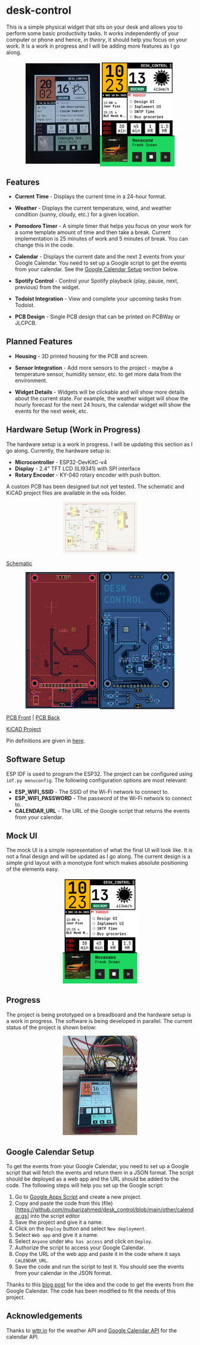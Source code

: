 # desk-control

This is a simple physical widget that sits on your desk and allows you to perform some basic productivity tasks. It works independently of your computer or phone and hence, _in theory_, it should help you focus on your work. It is a work in progress and I will be adding more features as I go along.

<div align="center" style="display: flex; justify-content: center; align-items: center;">
  <img src="docs/current.jpg" alt="Mock UI" width="200"/>
  <img src="docs/Mockup.png" alt="Mock UI" width="200"/>
</div>

## Features

- **Current Time** - Displays the current time in a 24-hour format.
- **Weather** - Displays the current temperature, wind, and weather condition (sunny, cloudy, etc.) for a given location.
- **Pomodoro Timer** - A simple timer that helps you focus on your work for a some template amount of time and then take a break. Current implementation is 25 minutes of work and 5 minutes of break. You can change this in the code.
- **Calendar** - Displays the current date and the next 2 events from your Google Calendar. You need to set up a Google script to get the events from your calendar. See the [Google Calendar Setup](#google-calendar-setup) section below.

- **Spotify Control** - Control your Spotify playback (play, pause, next, previous) from the widget.

- **Todoist Integration** - View and complete your upcoming tasks from Todoist.

- **PCB Design** - Single PCB design that can be printed on PCBWay or JLCPCB.

## Planned Features

- **Housing** - 3D printed housing for the PCB and screen.

- **Sensor Integration** - Add more sensors to the project - maybe a temperature sensor, humidity sensor, etc. to get more data from the environment.

- **Widget Details** - Widgets will be clickable and will show more details about the current state. For example, the weather widget will show the hourly forecast for the next 24 hours, the calendar widget will show the events for the next week, etc.

## Hardware Setup (Work in Progress)

The hardware setup is a work in progress. I will be updating this section as I go along. Currently, the hardware setup is:

- **Microcontroller** - ESP32-DevKitC-v4
- **Display** - 2.4" TFT LCD (ILI9341) with SPI interface
- **Rotary Encoder** - KY-040 rotary encoder with push button.

A custom PCB has been designed but not yet tested. The schematic and KiCAD project files are available in the `eda` folder.

<div align="center">
  <img src="eda/desk_control_schematic_color.png" alt="Mock UI" width="200"/>
</div>

[Schematic](eda/desk_control_schematic_color.png)

<div align="center" style="display: flex; justify-content: center; align-items: center;">
  <img src="eda/front.png" alt="Mock UI" width="200"/>
  <img src="eda/back.png" alt="Mock UI" width="200"/>
</div>

[PCB Front](eda/front.png) | [PCB Back](eda/back.png)

[KiCAD Project](eda/desk_control)

Pin definitions are given in [here](/main/pin_definitions.h).

## Software Setup

ESP IDF is used to program the ESP32. The project can be configured using `idf.py menuconfig`. The following configuration options are most relevant:

- **ESP_WIFI_SSID** - The SSID of the Wi-Fi network to connect to.
- **ESP_WIFI_PASSWORD** - The password of the Wi-Fi network to connect to.
- **CALENDAR_URL** - The URL of the Google script that returns the events from your calendar.

## Mock UI

The mock UI is a simple representation of what the final UI will look like. It is not a final design and will be updated as I go along. The current design is a simple grid layout with a monotype font which makes absolute positioning of the elements easy.

<div align="center">
  <img src="docs/Mockup.png" alt="Mock UI" width="200"/>
</div>

## Progress

The project is being prototyped on a breadboard and the hardware setup is a work in progress. The software is being developed in parallel. The current status of the project is shown below:

<div align="center">
  <img src="docs/progress.png" alt="Progress" width="200"/>
</div>

## Google Calendar Setup

To get the events from your Google Calendar, you need to set up a Google script that will fetch the events and return them in a JSON format. The script should be deployed as a web app and the URL should be added to the code. The following steps will help you set up the Google script:

1. Go to [Google Apps Script](https://script.google.com/) and create a new project.
2. Copy and paste the code from this (file)[https://github.com/mubarizahmed/desk_control/blob/main/other/calendar.gs] into the script editor
3. Save the project and give it a name.
4. Click on the `Deploy` button and select `New deployment`.
5. Select `Web app` and give it a name.
6. Select `Anyone` under `Who has access` and click on `Deploy`.
7. Authorize the script to access your Google Calendar.
8. Copy the URL of the web app and paste it in the code where it says `CALENDAR_URL`.
9. Save the code and run the script to test it. You should see the events from your calendar in the JSON format.

Thanks to this [blog post](https://www.instructables.com/E-Ink-Family-Calendar-Using-ESP32/) for the idea and the code to get the events from the Google Calendar. The code has been modified to fit the needs of this project.

## Acknowledgements

Thanks to [wttr.in](https://wttr.in/) for the weather API and [Google Calendar API](https://developers.google.com/calendar) for the calendar API.
